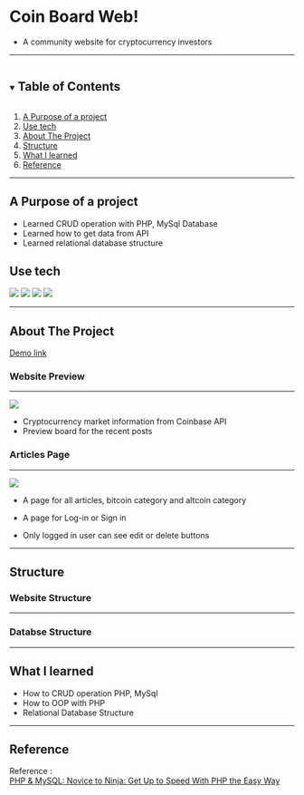 <!--
*** Thanks for checking out the Best-README-Template. If you have a suggestion
*** that would make this better, please fork the repo and create a pull request
*** or simply open an issue with the tag "enhancement".
*** Thanks again! Now go create something AMAZING! :D
-->

<!-- PROJECT SHIELDS -->
<!--
*** I'm using markdown "reference style" links for readability.
*** Reference links are enclosed in brackets [ ] instead of parentheses ( ).
*** See the bottom of this document for the declaration of the reference variables
*** for contributors-url, forks-url, etc. This is an optional, concise syntax you may use.
*** https://www.markdownguide.org/basic-syntax/#reference-style-links
-->

<!-- PROJECT LOGO -->

# Coin Board Web!

- A community website for cryptocurrency investors

---

<!-- TABLE OF CONTENTS -->
<details open="open">
  <summary><h2 style="display: inline-block">Table of Contents</h2></summary>
  <ol>
    <li><a href="#reason">A Purpose of a project</a></li>
    <li><a href="#use-tech">Use tech</a></li>
    <li>
      <a href="#about-the-project">About The Project</a>
    </li>
    <li><a href="#structure">Structure</a></li>
    <li><a href="#new">What I learned</a></li>
    <li><a href="#reference">Reference</a></li>
  </ol>
</details>

---

<div id="reason"/>

## A Purpose of a project

- Learned CRUD operation with PHP, MySql Database
- Learned how to get data from API
- Learned relational database structure

<!--USE TECH-->

## Use tech

<span id="use-tech">
<img src="https://img.shields.io/badge/PHP-777bb3?style=flat-square&logo=php&logoColor=white"/>
<img src="https://img.shields.io/badge/Javascript-edd718?style=flat-square&logo=JavaScript&logoColor=white"/>
<img src="https://img.shields.io/badge/css-blue?style=flat-square&logo=CSS3&logoColor=white"/>
<img src="https://img.shields.io/badge/HTML-red?style=flat-square&logo=HTML5&logoColor=white"/>
</span>

---

<!-- ABOUT THE PROJECT -->

## About The Project

[Demo link](https://coinboardweb.herokuapp.com/)

### Website Preview

---
<img src="https://user-images.githubusercontent.com/46757889/116824185-be5c3200-ab3d-11eb-9dba-243bb51d0db6.png" />


- Cryptocurrency market information from Coinbase API
- Preview board for the recent posts

### Articles Page

---

<img src="https://user-images.githubusercontent.com/46757889/116824231-00857380-ab3e-11eb-84cb-b2cd274dcbf6.png" />


- A page for all articles, bitcoin category and altcoin category
- A page for Log-in or Sign in

- Only logged in user can see edit or delete buttons

---

## Structure

### Website Structure

---

### Databse Structure

---

<div id="new"/>

## What I learned

- How to CRUD operation PHP, MySql
- How to OOP with PHP
- Relational Database Structure

---

## Reference

Reference : </br>
[PHP & MySQL: Novice to Ninja: Get Up to Speed With PHP the Easy Way](https://www.amazon.ca/PHP-MySQL-Novice-Ninja-Speed/dp/0994346980)<br/>

<!-- MARKDOWN LINKS & IMAGES -->
<!-- https://www.markdownguide.org/basic-syntax/#reference-style-links -->
